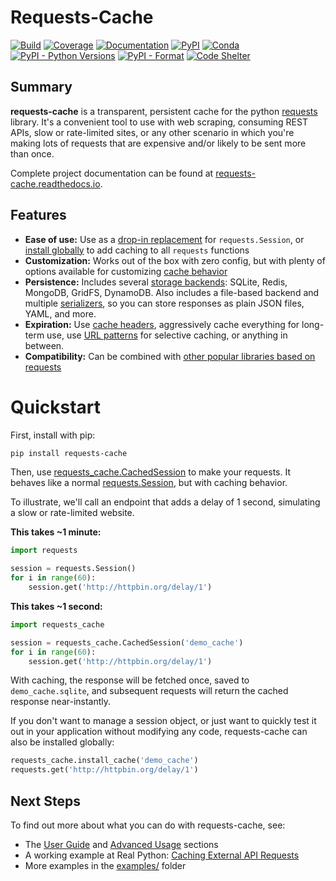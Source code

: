 # Requests-Cache
[![Build](https://github.com/reclosedev/requests-cache/actions/workflows/build.yml/badge.svg)](https://github.com/reclosedev/requests-cache/actions/workflows/build.yml)
[![Coverage](https://coveralls.io/repos/github/reclosedev/requests-cache/badge.svg?branch=master)](https://coveralls.io/github/reclosedev/requests-cache?branch=master)
[![Documentation](https://img.shields.io/readthedocs/requests-cache/stable)](https://requests-cache.readthedocs.io/en/stable/)
[![PyPI](https://img.shields.io/pypi/v/requests-cache?color=blue)](https://pypi.org/project/requests-cache)
[![Conda](https://img.shields.io/conda/vn/conda-forge/requests-cache?color=blue)](https://anaconda.org/conda-forge/requests-cache)
[![PyPI - Python Versions](https://img.shields.io/pypi/pyversions/requests-cache)](https://pypi.org/project/requests-cache)
[![PyPI - Format](https://img.shields.io/pypi/format/requests-cache?color=blue)](https://pypi.org/project/requests-cache)
[![Code Shelter](https://www.codeshelter.co/static/badges/badge-flat.svg)](https://www.codeshelter.co/)

## Summary
**requests-cache** is a transparent, persistent cache for the python [requests](http://python-requests.org)
library. It's a convenient tool to use with web scraping, consuming REST APIs, slow or rate-limited
sites, or any other scenario in which you're making lots of requests that are expensive and/or
likely to be sent more than once.

Complete project documentation can be found at [requests-cache.readthedocs.io](https://requests-cache.readthedocs.io).

## Features
* **Ease of use:** Use as a [drop-in replacement](https://requests-cache.readthedocs.io/en/stable/api.html#sessions)
  for `requests.Session`, or [install globally](https://requests-cache.readthedocs.io/en/stable/user_guide.html#patching)
  to add caching to all `requests` functions
* **Customization:** Works out of the box with zero config, but with plenty of options available for
  customizing [cache behavior](https://requests-cache.readthedocs.io/en/stable/user_guide.html#cache-options)
* **Persistence:** Includes several [storage backends](https://requests-cache.readthedocs.io/en/stable/user_guide.html#cache-backends):
  SQLite, Redis, MongoDB, GridFS, DynamoDB. Also includes a file-based backend and multiple
  [serializers](https://requests-cache.readthedocs.io/en/stable/user_guide.html#serializers), so you
  can store responses as plain JSON files, YAML, and more.
* **Expiration:** Use [cache headers](https://requests-cache.readthedocs.io/en/stable/user_guide.html#cache-headers),
  aggressively cache everything for long-term use, use [URL patterns](https://requests-cache.readthedocs.io/en/stable/user_guide.html#url-patterns) for selective caching, or anything in between.
* **Compatibility:** Can be combined with
  [other popular libraries based on requests](https://requests-cache.readthedocs.io/en/stable/advanced_usage.html#library-compatibility)

# Quickstart
First, install with pip:
```bash
pip install requests-cache
```

Then, use [requests_cache.CachedSession](https://requests-cache.readthedocs.io/en/stable/api.html#sessions)
to make your requests. It behaves like a normal
[requests.Session](https://docs.python-requests.org/en/master/user/advanced/#session-objects),
but with caching behavior.

To illustrate, we'll call an endpoint that adds a delay of 1 second, simulating a slow or
rate-limited website.

**This takes ~1 minute:**
```python
import requests

session = requests.Session()
for i in range(60):
    session.get('http://httpbin.org/delay/1')
```

**This takes ~1 second:**
```python
import requests_cache

session = requests_cache.CachedSession('demo_cache')
for i in range(60):
    session.get('http://httpbin.org/delay/1')
```

With caching, the response will be fetched once, saved to `demo_cache.sqlite`, and subsequent
requests will return the cached response near-instantly.

If you don't want to manage a session object, or just want to quickly test it out in your application
without modifying any code, requests-cache can also be installed globally:
```python
requests_cache.install_cache('demo_cache')
requests.get('http://httpbin.org/delay/1')
```

## Next Steps
To find out more about what you can do with requests-cache, see:

* The
  [User Guide](https://requests-cache.readthedocs.io/en/stable/user_guide.html) and
  [Advanced Usage](https://requests-cache.readthedocs.io/en/stable/advanced_usage.html) sections
* A working example at Real Python:
  [Caching External API Requests](https://realpython.com/blog/python/caching-external-api-requests)
* More examples in the
  [examples/](https://github.com/reclosedev/requests-cache/tree/master/examples) folder
